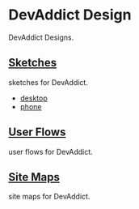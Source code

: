 # DevAddict Design
DevAddict Designs.

## [Sketches](./sketch)
sketches for DevAddict.
- [desktop](./sketch/desktop)
- [phone](./sketch/phone)

## [User Flows](./userflow)
user flows for DevAddict.

## [Site Maps](./sitemap)
site maps for DevAddict.

